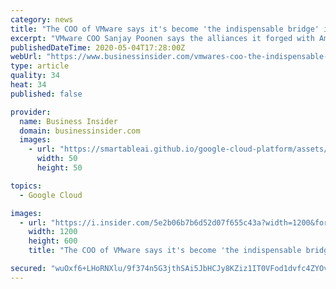 ```yaml
---
category: news
title: "The COO of VMware says it's become 'the indispensable bridge' in the cloud: Amazon, Microsoft and Google 'have all embraced us'"
excerpt: "VMware COO Sanjay Poonen says the alliances it forged with Amazon, Microsoft and Google has made it \"the indispensable bridge\" in the cloud."
publishedDateTime: 2020-05-04T17:28:00Z
webUrl: "https://www.businessinsider.com/vmwares-coo-the-indispensable-bridge-in-the-cloud-2020-5"
type: article
quality: 34
heat: 34
published: false

provider:
  name: Business Insider
  domain: businessinsider.com
  images:
    - url: "https://smartableai.github.io/google-cloud-platform/assets/images/organizations/businessinsider.com-50x50.jpg"
      width: 50
      height: 50

topics:
  - Google Cloud

images:
  - url: "https://i.insider.com/5e2b06b7b6d52d07f655c43a?width=1200&format=jpeg"
    width: 1200
    height: 600
    title: "The COO of VMware says it's become 'the indispensable bridge' in the cloud: Amazon, Microsoft and Google 'have all embraced us'"

secured: "wuOxf6+LHoRNXlu/9f374n5G3jthSAi5JbHCJy8KZiz1IT0VFod1dvfc4ZYOv6bISdOUsFzRJAem7Q7JErl9bjFfnlrWFW5oEoKJsHh9Bz7HJfT5hMRh6RNabAZ3kZI9jB7VR6RvQ0rPTschzpClw6beVry1PU67o6EmUjZTv3lrmoPbnFOTb70gLuu5PhXFp9wdPU7LPciUkVNJmUGWCbFH6NPmUqaQXYgrCh2m8U/11kfY22LHVvts5mLc907kEG2F1JfcqQxwSw6eCrZfFi4/oeynmixwB9m7CeTzG5En4lE/SoG9uEs/fJycQvQG3yMiEp6t68+FWpfDO2YuhXi7WnRrZ/BqKL+GUZqCc1Vuk3fXeD5/IDanraDHV3nEhb37TTG/jtVsF46DjoolYrtrPPNB/SB6Gwa2lcQHIU1kuCwE2Fn3+Lw0LMcjPCY8jt3puXCnHWp0oXts+Sf49BBjNTyELpXlA7F4vPry5CQ=;aws/MJil/JOtpJBPxYVOwA=="
---
```


